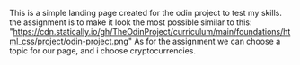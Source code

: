 This is a simple landing page created for the odin project to test my skills.
the assignment is to make it look the most possible similar to this:
"https://cdn.statically.io/gh/TheOdinProject/curriculum/main/foundations/html_css/project/odin-project.png"
As for the assignment we can choose a topic for our page, and i choose cryptocurrencies.
